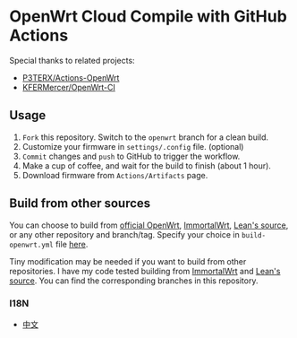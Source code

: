 # OpenWrt Cloud Compile with GitHub Actions

Special thanks to related projects:
- [P3TERX/Actions-OpenWrt](https://github.com/P3TERX/Actions-OpenWrt)
- [KFERMercer/OpenWrt-CI](https://github.com/KFERMercer/OpenWrt-CI)

## Usage

1. `Fork` this repository. Switch to the `openwrt` branch for a clean build.
2. Customize your firmware in `settings/.config` file. (optional)
3. `Commit` changes and `push` to GitHub to trigger the workflow.
4. Make a cup of coffee, and wait for the build to finish (about 1 hour).
5. Download firmware from `Actions/Artifacts` page.

## Build from other sources

You can choose to build from
[official OpenWrt](https://github.com/openwrt/openwrt),
[ImmortalWrt](https://github.com/immortalwrt/immortalwrt),
[Lean's source](https://github.com/coolsnowwolf/lede),
or any other repository and branch/tag.
Specify your choice in `build-openwrt.yml` file
[here](https://github.com/muhac/openwrt-action/blob/main/.github/workflows/build.yml#L60-L61).

Tiny modification may be needed if you want to build from other repositories.
I have my code tested building from
[ImmortalWrt](https://github.com/muhac/openwrt-action/tree/immortal) and
[Lean's source](https://github.com/muhac/openwrt-action/tree/leanlede).
You can find the corresponding branches in this repository.

### I18N
- [中文](README_zhCN.md)
